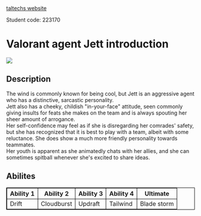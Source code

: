 <!DOCTYPE html>
<html>
<a href= https://taltech.ee/>taltechs website</a>
<p>Student code: 223170</p>
<head>
<style>
table, th, td {
  border: 1px solid black;
}
</style>
<h1>Valorant agent Jett introduction</h1>
<img src=https://www.theloadout.com/wp-content/sites/theloadout/2022/06/valorant-jett-icebox-exploit-550x309.jpg>
</head>
<body>
<h2>Description</h2>
<p>
The wind is commonly known for being cool, but Jett is an aggressive agent who has a distinctive, sarcastic personality.<br> Jett also has a cheeky, childish "in-your-face" attitude, seen commonly giving insults for feats she makes on the team and is always spouting her sheer amount of arrogance.<br> Her self-confidence may feel as if she is disregarding her comrades' safety, but she has recognized that it is best to play with a team, albeit with some reluctance. She does show a much more friendly personality towards teammates.<br> Her youth is apparent as she animatedly chats with her allies, and she can sometimes spitball whenever she's excited to share ideas.
</p>
<h2>Abilites</h2>
<table>
  <tr>
    <th>Ability 1</th>
    <th>Ability 2</th>
    <th>Ability 3</th>
    <th>Ability 4</th>
    <th>Ultimate</th>
  </tr>
  <tr>
    <td>Drift</td>
    <td>Cloudburst</td>
    <td>Updraft</td>
    <td>Tailwind</td>
    <td>Blade storm</td>
  </tr>
</table>
</body>
</html>
